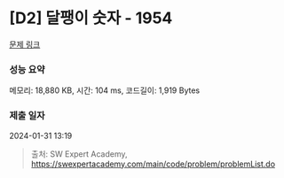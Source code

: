 # [D2] 달팽이 숫자 - 1954 

[문제 링크](https://swexpertacademy.com/main/code/problem/problemDetail.do?contestProbId=AV5PobmqAPoDFAUq) 

### 성능 요약

메모리: 18,880 KB, 시간: 104 ms, 코드길이: 1,919 Bytes

### 제출 일자

2024-01-31 13:19



> 출처: SW Expert Academy, https://swexpertacademy.com/main/code/problem/problemList.do
